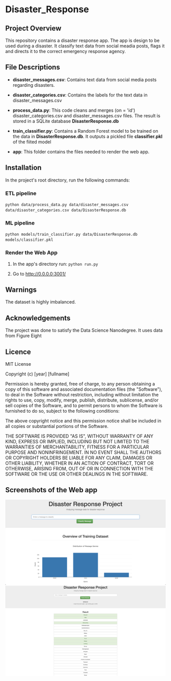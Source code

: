 # Disaster_Response

## Project Overview

This repository contains a disaster response app. The app is design to be used during a disaster. It classify text data from social meadia posts, flags it and directs it to the correct emergency response agency.

## File Descriptions

- **disaster_messages.csv**: Contains text data from social media posts regarding disasters.

- **disaster_categories.csv**: Contains the labels for the text data in disaster_messages.csv

- **process_data.py**: This code cleans and merges (on = 'id') disaster_categories.csv and disaster_messages.csv files. The result is stored in a SQLite database **DisasterResponse.db**
      
- **train_classifier.py**: Contains a Random Forest model to be trained on the data in **DisasterResponse.db**. It outputs a pickled file **classifier.pkl** of the fiited model

- **app**: This folder contains the files needed to render the web app.


## Installation
In the project's root directory, run the following commands:

### ETL pipeline
`python data/process_data.py data/disaster_messages.csv data/disaster_categories.csv data/DisasterResponse.db`
### ML pipeline
`python models/train_classifier.py data/DisasterResponse.db models/classifier.pkl`

### Render the Web App
1. In the app's directory run:
    `python run.py`

2. Go to http://0.0.0.0:3001/

## Warnings
The dataset is highly imbalanced.

## Acknowledgements
The project was done to satisfy the Data Science Nanodegree. It uses data from Figure Eight 

## Licence

MIT License

Copyright (c) [year] [fullname]

Permission is hereby granted, free of charge, to any person obtaining a copy
of this software and associated documentation files (the "Software"), to deal
in the Software without restriction, including without limitation the rights
to use, copy, modify, merge, publish, distribute, sublicense, and/or sell
copies of the Software, and to permit persons to whom the Software is
furnished to do so, subject to the following conditions:

The above copyright notice and this permission notice shall be included in all
copies or substantial portions of the Software.

THE SOFTWARE IS PROVIDED "AS IS", WITHOUT WARRANTY OF ANY KIND, EXPRESS OR
IMPLIED, INCLUDING BUT NOT LIMITED TO THE WARRANTIES OF MERCHANTABILITY,
FITNESS FOR A PARTICULAR PURPOSE AND NONINFRINGEMENT. IN NO EVENT SHALL THE
AUTHORS OR COPYRIGHT HOLDERS BE LIABLE FOR ANY CLAIM, DAMAGES OR OTHER
LIABILITY, WHETHER IN AN ACTION OF CONTRACT, TORT OR OTHERWISE, ARISING FROM,
OUT OF OR IN CONNECTION WITH THE SOFTWARE OR THE USE OR OTHER DEALINGS IN THE
SOFTWARE.

## Screenshots of the Web app
![](Disaster_Response_Screenshot1.png)
![](Disaster_Response_Screenshot2.png)
